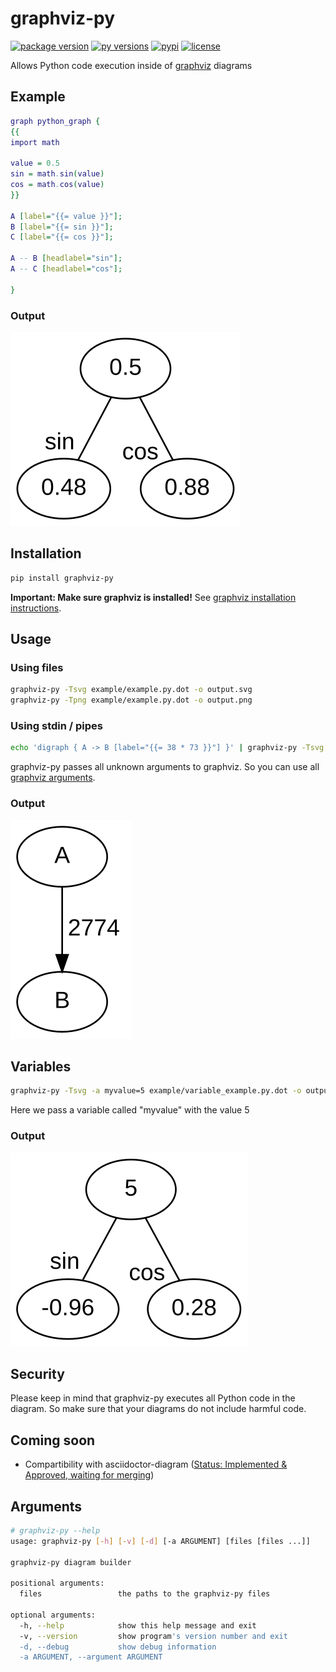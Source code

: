 # graphviz-py
[![package version](https://img.shields.io/pypi/v/graphviz-py?style=flat-square&color=%2300AA00)](https://pypi.org/project/graphviz-py/)
[![py versions](https://img.shields.io/pypi/pyversions/graphviz-py?style=flat-square)](https://pypi.org/project/graphviz-py/)
[![pypi](https://img.shields.io/github/workflow/status/Alwinator/graphviz-py/Publish%20to%20PyPi?label=Build%20%26%20Publish&style=flat-square)](https://github.com/Alwinator/graphviz-py/actions)
[![license](https://img.shields.io/github/license/Alwinator/graphviz-py?style=flat-square&color=%23006699)](LICENSE)

Allows Python code execution inside of [graphviz](https://graphviz.org/) diagrams

## Example
```dot
graph python_graph {
{{
import math

value = 0.5
sin = math.sin(value)
cos = math.cos(value)
}}

A [label="{{= value }}"];
B [label="{{= sin }}"];
C [label="{{= cos }}"];

A -- B [headlabel="sin"];
A -- C [headlabel="cos"];

}
```

### Output
![output](https://raw.githubusercontent.com/Alwinator/graphviz-py/main/assets/output_file.svg)

## Installation
```bash
pip install graphviz-py
```

**Important: Make sure graphviz is installed!** See [graphviz installation instructions](https://graphviz.org/download/).


## Usage
### Using files
```bash
graphviz-py -Tsvg example/example.py.dot -o output.svg
graphviz-py -Tpng example/example.py.dot -o output.png
```

### Using stdin / pipes
[comment]: <> (echo 'digraph { node [fontname="Arial"]; edge [fontname="Arial"];  A -> B [label="  {{= 38 * 73 }}"] }' | graphviz-py -Tsvg > output.svg)
```bash
echo 'digraph { A -> B [label="{{= 38 * 73 }}"] }' | graphviz-py -Tsvg > output.svg
```
graphviz-py passes all unknown arguments to graphviz. So you can use all [graphviz arguments](https://graphviz.org/doc/info/command.html).

### Output
![output](https://raw.githubusercontent.com/Alwinator/graphviz-py/main/assets/output_pipe.svg)

## Variables
```bash
graphviz-py -Tsvg -a myvalue=5 example/variable_example.py.dot -o output.svg
```
Here we pass a variable called "myvalue" with the value 5

### Output
![output](https://raw.githubusercontent.com/Alwinator/graphviz-py/main/assets/output_variable.svg)

## Security
Please keep in mind that graphviz-py executes all Python code in the diagram. So make sure that your diagrams do not include harmful code.

## Coming soon
- Compartibility with asciidoctor-diagram ([Status: Implemented & Approved, waiting for merging](https://github.com/asciidoctor/asciidoctor-diagram/pull/379))

## Arguments
```bash
# graphviz-py --help
usage: graphviz-py [-h] [-v] [-d] [-a ARGUMENT] [files [files ...]]

graphviz-py diagram builder

positional arguments:
  files                 the paths to the graphviz-py files

optional arguments:
  -h, --help            show this help message and exit
  -v, --version         show program's version number and exit
  -d, --debug           show debug information
  -a ARGUMENT, --argument ARGUMENT
```
